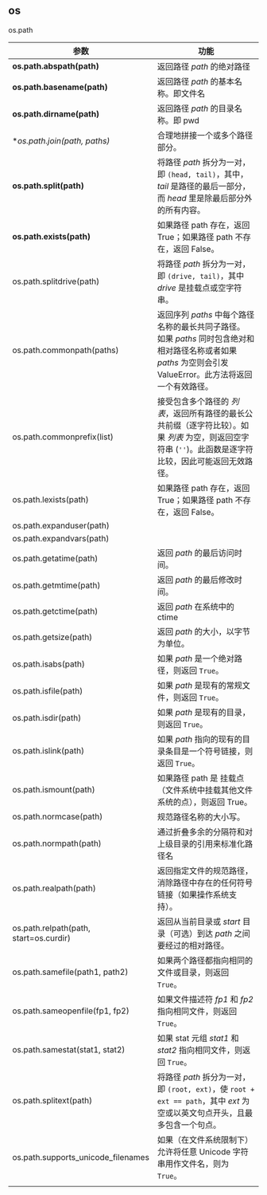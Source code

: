 ## os



os.path



| 参数                                   | 功能                                                         |
| -------------------------------------- | ------------------------------------------------------------ |
| **os.path.abspath(path)**              | 返回路径 *path* 的绝对路径                                   |
| **os.path.basename(path)**             | 返回路径 *path* 的基本名称。即文件名                         |
| **os.path.dirname(path)**              | 返回路径 *path* 的目录名称。即 pwd                           |
| **os.path.join(path, *paths)**         | 合理地拼接一个或多个路径部分。                               |
| **os.path.split(path)**                | 将路径 *path* 拆分为一对，即 `(head, tail)`，其中，*tail* 是路径的最后一部分，而 *head* 里是除最后部分外的所有内容。 |
| **os.path.exists(path)**               | 如果路径 path 存在，返回 True；如果路径 path 不存在，返回 False。 |
| os.path.splitdrive(path)               | 将路径 *path* 拆分为一对，即 `(drive, tail)`，其中 *drive* 是挂载点或空字符串。 |
| os.path.commonpath(paths)              | 返回序列 *paths* 中每个路径名称的最长共同子路径。 如果 *paths* 同时包含绝对和相对路径名称或者如果 *paths* 为空则会引发 ValueError。此方法将返回一个有效路径。 |
| os.path.commonprefix(list)             | 接受包含多个路径的 *列表*，返回所有路径的最长公共前缀（逐字符比较）。如果 *列表* 为空，则返回空字符串 (`''`)。此函数是逐字符比较，因此可能返回无效路径。 |
| os.path.lexists(path)                  | 如果路径 path 存在，返回 True；如果路径 path 不存在，返回 False。 |
| os.path.expanduser(path)               |                                                              |
| os.path.expandvars(path)               |                                                              |
| os.path.getatime(path)                 | 返回 *path* 的最后访问时间。                                 |
| os.path.getmtime(path)                 | 返回 *path* 的最后修改时间。                                 |
| os.path.getctime(path)                 | 返回 *path* 在系统中的 ctime                                 |
| os.path.getsize(path)                  | 返回 *path* 的大小，以字节为单位。                           |
| os.path.isabs(path)                    | 如果 *path* 是一个绝对路径，则返回 `True`。                  |
| os.path.isfile(path)                   | 如果 *path* 是现有的常规文件，则返回 `True`。                |
| os.path.isdir(path)                    | 如果 *path* 是现有的目录，则返回 `True`。                    |
| os.path.islink(path)                   | 如果 *path* 指向的现有的目录条目是一个符号链接，则返回 `True`。 |
| os.path.ismount(path)                  | 如果路径 path 是 挂载点（文件系统中挂载其他文件系统的点），则返回 True。 |
| os.path.normcase(path)                 | 规范路径名称的大小写。                                       |
| os.path.normpath(path)                 | 通过折叠多余的分隔符和对上级目录的引用来标准化路径名         |
| os.path.realpath(path)                 | 返回指定文件的规范路径，消除路径中存在的任何符号链接（如果操作系统支持）。 |
| os.path.relpath(path, start=os.curdir) | 返回从当前目录或 *start* 目录（可选）到达 *path* 之间要经过的相对路径。 |
| os.path.samefile(path1, path2)         | 如果两个路径都指向相同的文件或目录，则返回 `True`。          |
| os.path.sameopenfile(fp1, fp2)         | 如果文件描述符 *fp1* 和 *fp2* 指向相同文件，则返回 `True`。  |
| os.path.samestat(stat1, stat2)         | 如果 stat 元组 *stat1* 和 *stat2* 指向相同文件，则返回 `True`。 |
| os.path.splitext(path)                 | 将路径 *path* 拆分为一对，即 `(root, ext)`，使 `root + ext == path`，其中 *ext* 为空或以英文句点开头，且最多包含一个句点。 |
| os.path.supports_unicode_filenames     | 如果（在文件系统限制下）允许将任意 Unicode 字符串用作文件名，则为 `True`。 |
|                                        |                                                              |



